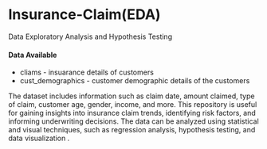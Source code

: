 # Insurance-Claim(EDA)
 Data Exploratory Analysis and Hypothesis Testing
 #### Data Available
- cliams - insuarance details of customers
- cust_demographics - customer demographic details of the customers

 The dataset includes information such as claim date, amount claimed, type of claim, customer age, gender, income, and more. This repository is useful for gaining insights into insurance claim trends, identifying risk factors, and informing underwriting decisions. The data can be analyzed using statistical and visual techniques, such as regression analysis, hypothesis testing, and data visualization .
